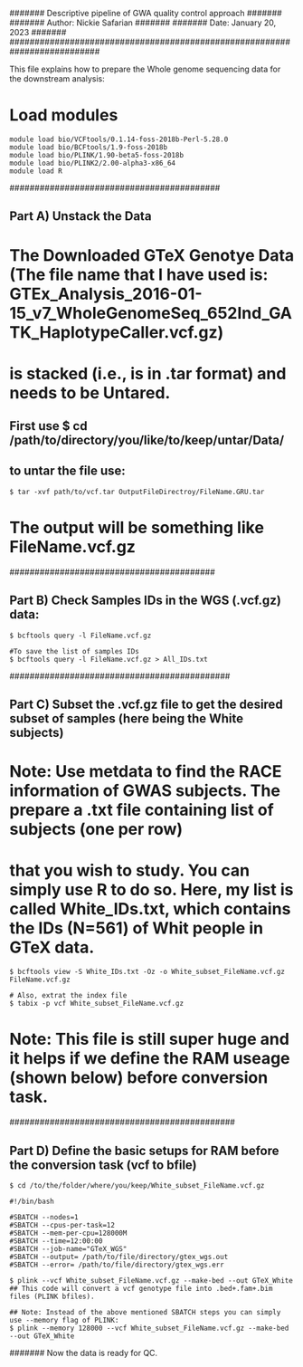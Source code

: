 ####### Descriptive pipeline of GWA quality control approach       #######
####### Author: Nickie Safarian                                    #######
####### Date: January 20, 2023                                     #######
##########################################################################


This file explains how to prepare the Whole genome sequencing data for the downstream analysis: 

# Load modules

```{bash}
module load bio/VCFtools/0.1.14-foss-2018b-Perl-5.28.0
module load bio/BCFtools/1.9-foss-2018b 
module load bio/PLINK/1.90-beta5-foss-2018b
module load bio/PLINK2/2.00-alpha3-x86_64
module load R
```

##########################################

## Part A) Unstack the Data 

# The Downloaded GTeX Genotye Data (The file name that I have used is: GTEx_Analysis_2016-01-15_v7_WholeGenomeSeq_652Ind_GATK_HaplotypeCaller.vcf.gz)
# is stacked (i.e., is in .tar format) and needs to be Untared.

## First use $ cd /path/to/directory/you/like/to/keep/untar/Data/

## to untar the file use:
```{bash}
$ tar -xvf path/to/vcf.tar OutputFileDirectroy/FileName.GRU.tar 
```
# The output will be something like FileName.vcf.gz

#########################################

## Part B) Check Samples IDs in the WGS (.vcf.gz) data:
```{bash}
$ bcftools query -l FileName.vcf.gz

#To save the list of samples IDs
$ bcftools query -l FileName.vcf.gz > All_IDs.txt
```

############################################

## Part C) Subset the .vcf.gz file to get the desired subset of samples (here being the White subjects)

# Note: Use metdata to find the RACE information of GWAS subjects. The prepare a .txt file containing list of subjects (one per row)
# that you wish to study. You can simply use R to do so. Here, my list is called White_IDs.txt, which contains the IDs (N=561) of Whit people in GTeX data. 

```{bash}
$ bcftools view -S White_IDs.txt -Oz -o White_subset_FileName.vcf.gz FileName.vcf.gz

# Also, extrat the index file
$ tabix -p vcf White_subset_FileName.vcf.gz
```

# Note: This file is still super huge and it helps if we define the RAM useage (shown below) before conversion task.

#############################################

## Part D) Define the basic setups for RAM before the conversion task (vcf to bfile)

```{bash}
$ cd /to/the/folder/where/you/keep/White_subset_FileName.vcf.gz

#!/bin/bash

#SBATCH --nodes=1
#SBATCH --cpus-per-task=12
#SBATCH --mem-per-cpu=128000M
#SBATCH --time=12:00:00
#SBATCH --job-name="GTeX_WGS"
#SBATCH --output= /path/to/file/directory/gtex_wgs.out
#SBATCH --error= /path/to/file/directory/gtex_wgs.err       

$ plink --vcf White_subset_FileName.vcf.gz --make-bed --out GTeX_White  
## This code will convert a vcf genotype file into .bed+.fam+.bim files (PLINK bfiles).  

## Note: Instead of the above mentioned SBATCH steps you can simply use --memory flag of PLINK:
$ plink --memory 128000 --vcf White_subset_FileName.vcf.gz --make-bed --out GTeX_White 

```

####### Now the data is ready for QC. 

